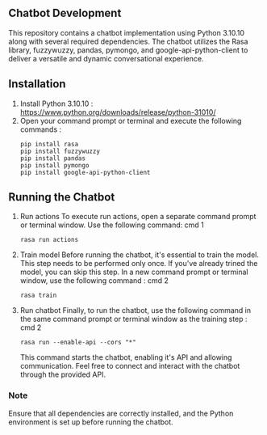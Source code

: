 ## Chatbot Development
This repository contains a chatbot implementation using Python 3.10.10 along with several required dependencies. The chatbot utilizes the Rasa library, fuzzywuzzy, pandas, pymongo, and google-api-python-client to deliver a versatile and dynamic conversational experience.

## Installation
1. Install Python 3.10.10 : https://www.python.org/downloads/release/python-31010/
2. Open your command prompt or terminal and execute the following commands :
   ```
   pip install rasa
   pip install fuzzywuzzy
   pip install pandas
   pip install pymongo
   pip install google-api-python-client

## Running the Chatbot
1. Run actions
   To execute run actions, open a separate command prompt or terminal window. Use the following       command:
   cmd 1
   ```
   rasa run actions
    ```
3. Train model
   Before running the chatbot, it's essential to train the model. This step needs to be performed     only once. If you've already trined the model, you can skip this step. In a new command prompt     or terminal window, use the following command :
   cmd 2
   ```
   rasa train
4. Run chatbot
   Finally, to run the chatbot, use the following command in the same command prompt or terminal window as the training step :
   cmd 2
   ```
   rasa run --enable-api --cors "*"
   ```
   This command starts the chatbot, enabling it's API and allowing communication. Feel free to connect and interact with the chatbot through the provided API.


### Note
Ensure that all dependencies are correctly installed, and the Python environment is set up before running the chatbot.
